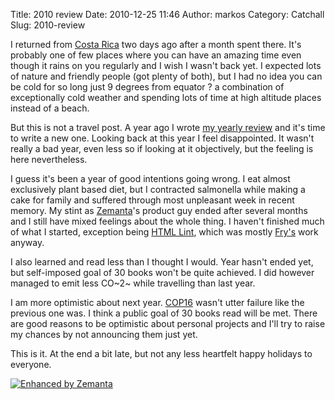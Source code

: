 Title: 2010 review
Date: 2010-12-25 11:46
Author: markos
Category: Catchall
Slug: 2010-review

I returned from [Costa
Rica](http://en.wikipedia.org/wiki/Costa_Rica "Costa Rica") two days ago
after a month spent there. It's probably one of few places where you can
have an amazing time even though it rains on you regularly and I wish I
wasn't back yet. I expected lots of nature and friendly people (got
plenty of both), but I had no idea you can be cold for so long just 9
degrees from equator ? a combination of exceptionally cold weather and
spending lots of time at high altitude places instead of a beach.

But this is not a travel post. A year ago I wrote [my yearly
review](http://markos.gaivo.net/blog/?p=534 "Last year's review") and
it's time to write a new one. Looking back at this year I feel
disappointed. It wasn't really a bad year, even less so if looking at it
objectively, but the feeling is here nevertheless.

I guess it's been a year of good intentions going wrong. I eat almost
exclusively plant based diet, but I contracted salmonella while making a
cake for family and suffered through most unpleasant week in recent
memory. My stint as [Zemanta](http://www.zemanta.com "Zemanta")'s
product guy ended after several months and I still have mixed feelings
about the whole thing. I haven't finished much of what I started,
exception being [HTML
Lint](http://lint.brihten.com/html/ "HTML Lint homepage"), which was
mostly [Fry's](http://fry.si/outbreak/ "Fry's homepage") work anyway.

I also learned and read less than I thought I would. Year hasn't ended
yet, but self-imposed goal of 30 books won't be quite achieved. I did
however managed to emit less CO~2~ while travelling than last year.

I am more optimistic about next year.
[COP16](http://en.wikipedia.org/wiki/2010_United_Nations_Climate_Change_Conference "2010 United Nations Climate Change Conference")
wasn't utter failure like the previous one was. I think a public goal of
30 books read will be met. There are good reasons to be optimistic about
personal projects and I'll try to raise my chances by not announcing
them just yet.

This is it. At the end a bit late, but not any less heartfelt happy
holidays to everyone.

<div class="zemanta-pixie">

[![Enhanced by
Zemanta](http://img.zemanta.com/zemified_e.png?x-id=070e57eb-9acf-44b9-bdbc-052cdaf705fc)](http://www.zemanta.com/ "Enhanced by Zemanta")

</div>
